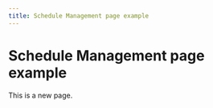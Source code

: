 ```yaml
---
title: Schedule Management page example
---
```


# Schedule Management page example

This is a new page. 